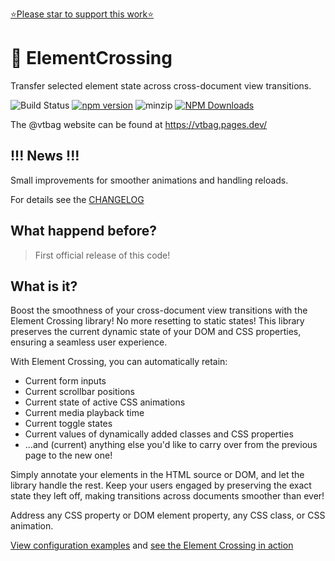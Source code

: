 [⭐️Please star to support this work⭐️](https://github.com/vtbag/element-crossing)

# 🚸 ElementCrossing

Transfer selected element state across cross-document view transitions.

![Build Status](https://github.com/vtbag/element-crossing/actions/workflows/run-build.yml/badge.svg)
[![npm version](https://img.shields.io/npm/v/@vtbag/element-crossing/latest)](https://www.npmjs.com/package/@vtbag/element-crossing)
![minzip](https://badgen.net/bundlephobia/minzip/@vtbag/element-crossing)
[![NPM Downloads](https://img.shields.io/npm/dw/@vtbag/element-crossing)](https://www.npmjs.com/package/@vtbag/element-crossing)

The @vtbag website can be found at https://vtbag.pages.dev/

## !!! News !!!

Small improvements for smoother animations and handling reloads.

For details see the [CHANGELOG](https://github.com/vtbag/element-crossing/blob/main/CHANGELOG.md)

## What happend before?

> First official release of this code!

## What is it?

Boost the smoothness of your cross-document view transitions with the Element Crossing library! No more resetting to static states! This library preserves the current dynamic state of your DOM and CSS properties, ensuring a seamless user experience.

With Element Crossing, you can automatically retain:

- Current form inputs
- Current scrollbar positions
- Current state of active CSS animations
- Current media playback time
- Current toggle states
- Current values of dynamically added classes and CSS properties
- ...and (current) anything else you'd like to carry over from the previous page to the new one!

Simply annotate your elements in the HTML source or DOM, and let the library handle the rest. Keep your users engaged by preserving the exact state they left off, making transitions across documents smoother than ever!

Address any CSS property or DOM element property, any CSS class, or CSS animation.

[View configuration examples](https://vtbag.pages.dev/tools/element-crossing/#applications-with-real-world-examples) and [see the Element Crossing in action](https://vtbag.pages.dev/crossing/vanilla/1/)